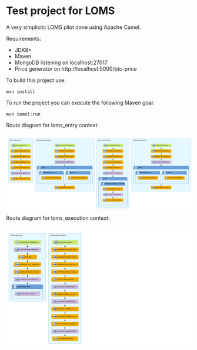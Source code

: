 Test project for LOMS 
=========================================
A very simplistic LOMS pilot done using Apache Camel.

Requirements:

- JDK8+
- Maven
- MongoDB listening on localhost:27017
- Price generator on http://localhost:5000/btc-price

To build this project use:

    mvn install

To run the project you can execute the following Maven goal:

    mvn camel:run

Route diagram for loms_entry context:

![Alt text](loms_entry.png)

Route diagram for loms_execution context:

![Alt text](loms_execution.png)


######
